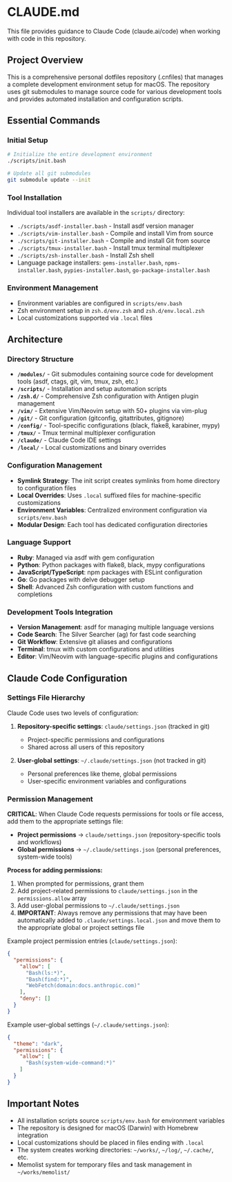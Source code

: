 # CLAUDE.md

This file provides guidance to Claude Code (claude.ai/code) when working with code in this repository.

## Project Overview

This is a comprehensive personal dotfiles repository (.cnfiles) that manages a complete development environment setup for macOS. The repository uses git submodules to manage source code for various development tools and provides automated installation and configuration scripts.

## Essential Commands

### Initial Setup
```bash
# Initialize the entire development environment
./scripts/init.bash

# Update all git submodules
git submodule update --init
```

### Tool Installation
Individual tool installers are available in the `scripts/` directory:
- `./scripts/asdf-installer.bash` - Install asdf version manager
- `./scripts/vim-installer.bash` - Compile and install Vim from source
- `./scripts/git-installer.bash` - Compile and install Git from source
- `./scripts/tmux-installer.bash` - Install tmux terminal multiplexer
- `./scripts/zsh-installer.bash` - Install Zsh shell
- Language package installers: `gems-installer.bash`, `npms-installer.bash`, `pypies-installer.bash`, `go-package-installer.bash`

### Environment Management
- Environment variables are configured in `scripts/env.bash`
- Zsh environment setup in `zsh.d/env.zsh` and `zsh.d/env.local.zsh`
- Local customizations supported via `.local` files

## Architecture

### Directory Structure
- **`/modules/`** - Git submodules containing source code for development tools (asdf, ctags, git, vim, tmux, zsh, etc.)
- **`/scripts/`** - Installation and setup automation scripts
- **`/zsh.d/`** - Comprehensive Zsh configuration with Antigen plugin management
- **`/vim/`** - Extensive Vim/Neovim setup with 50+ plugins via vim-plug
- **`/git/`** - Git configuration (gitconfig, gitattributes, gitignore)
- **`/config/`** - Tool-specific configurations (black, flake8, karabiner, mypy)
- **`/tmux/`** - Tmux terminal multiplexer configuration
- **`/claude/`** - Claude Code IDE settings
- **`/local/`** - Local customizations and binary overrides

### Configuration Management
- **Symlink Strategy**: The init script creates symlinks from home directory to configuration files
- **Local Overrides**: Uses `.local` suffixed files for machine-specific customizations
- **Environment Variables**: Centralized environment configuration via `scripts/env.bash`
- **Modular Design**: Each tool has dedicated configuration directories

### Language Support
- **Ruby**: Managed via asdf with gem configuration
- **Python**: Python packages with flake8, black, mypy configurations
- **JavaScript/TypeScript**: npm packages with ESLint configuration
- **Go**: Go packages with delve debugger setup
- **Shell**: Advanced Zsh configuration with custom functions and completions

### Development Tools Integration
- **Version Management**: asdf for managing multiple language versions
- **Code Search**: The Silver Searcher (ag) for fast code searching
- **Git Workflow**: Extensive git aliases and configurations
- **Terminal**: tmux with custom configurations and utilities
- **Editor**: Vim/Neovim with language-specific plugins and configurations

## Claude Code Configuration

### Settings File Hierarchy
Claude Code uses two levels of configuration:

1. **Repository-specific settings**: `claude/settings.json` (tracked in git)
   - Project-specific permissions and configurations
   - Shared across all users of this repository

2. **User-global settings**: `~/.claude/settings.json` (not tracked in git)
   - Personal preferences like theme, global permissions
   - User-specific environment variables and configurations

### Permission Management
**CRITICAL**: When Claude Code requests permissions for tools or file access, add them to the appropriate settings file:

- **Project permissions** → `claude/settings.json` (repository-specific tools and workflows)
- **Global permissions** → `~/.claude/settings.json` (personal preferences, system-wide tools)

**Process for adding permissions:**
1. When prompted for permissions, grant them
2. Add project-related permissions to `claude/settings.json` in the `permissions.allow` array
3. Add user-global permissions to `~/.claude/settings.json`
4. **IMPORTANT**: Always remove any permissions that may have been automatically added to `.claude/settings.local.json` and move them to the appropriate global or project settings file

Example project permission entries (`claude/settings.json`):
```json
{
  "permissions": {
    "allow": [
      "Bash(ls:*)",
      "Bash(find:*)",
      "WebFetch(domain:docs.anthropic.com)"
    ],
    "deny": []
  }
}
```

Example user-global settings (`~/.claude/settings.json`):
```json
{
  "theme": "dark",
  "permissions": {
    "allow": [
      "Bash(system-wide-command:*)"
    ]
  }
}
```

## Important Notes

- All installation scripts source `scripts/env.bash` for environment variables
- The repository is designed for macOS (Darwin) with Homebrew integration
- Local customizations should be placed in files ending with `.local`
- The system creates working directories: `~/works/`, `~/log/`, `~/.cache/`, etc.
- Memolist system for temporary files and task management in `~/works/memolist/`
